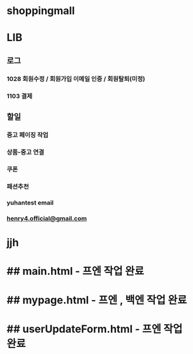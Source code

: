 # shoppingmall
# LIB
## 로그
### 1028 회원수정 / 회원가입 이메일 인증 / 회원탈퇴(미정)
### 1103 결제

## 할일
### 중고 페이징 작업 
### 상품-중고 연결 
### 쿠폰
### 패션추천

### yuhantest email
### henry4.official@gmail.com

# jjh
# ## main.html  - 프엔 작업 완료
# ## mypage.html - 프엔 , 백엔 작업 완료
# ## userUpdateForm.html - 프엔 작업 완료

